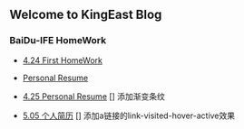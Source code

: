 ## Welcome to KingEast Blog  

### BaiDu-IFE HomeWork  

- [4.24 First HomeWork](https://colabearwd.github.io/4-24.html)

- [Personal Resume](https://colabearwd.github.io/personal-resume.html)

- [4.25 Personal Resume](https://colabearwd.github.io/person.html)
[] 添加渐变条纹

- [5.05 个人简历](https://colabearwd.github.io/person505.html)
[] 添加a链接的link-visited-hover-active效果